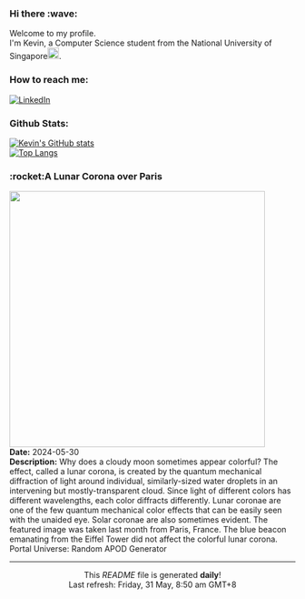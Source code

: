 <h3>Hi there :wave:</h3>

Welcome to my profile.   
I'm Kevin, a Computer Science student from the National University of Singapore<img src="https://img.icons8.com/color/96/000000/singapore-circular.png" width="20px"/>.</p>

<h3>How to reach me: </h3>
<a href="https://www.linkedin.com/in/kevin-foong/"><img alt="LinkedIn" src="https://img.shields.io/badge/linkedin-%230077B5.svg?&style=for-the-badge&logo=linkedin&logoColor=white" /></a> 

<h3>Github Stats: </h3> 

[![Kevin's GitHub stats](https://github-readme-stats.vercel.app/api?username=kevin9foong&theme=tokyonight)](https://github.com/anuraghazra/github-readme-stats) <br/>
[![Top Langs](https://github-readme-stats.vercel.app/api/top-langs/?username=kevin9foong&layout=compact&theme=tokyonight)](https://github.com/anuraghazra/github-readme-stats)

<h3>:rocket:A Lunar Corona over Paris</h3> 
<img width="450" src="https:&#x2F;&#x2F;apod.nasa.gov&#x2F;apod&#x2F;image&#x2F;2405&#x2F;EiffelCorona_Binotto_2000.jpg" /><br/>
<b>Date:</b> 2024-05-30<br/>
<b>Description:</b> Why does a cloudy moon sometimes appear colorful? The effect, called a lunar corona, is created by the quantum mechanical diffraction of light around individual, similarly-sized water droplets in an intervening but mostly-transparent cloud. Since light of different colors has different wavelengths, each color diffracts differently. Lunar coronae are one of the few  quantum mechanical color effects that can be easily seen with the unaided eye.  Solar coronae are also sometimes evident. The featured image was taken last month from Paris, France.  The blue beacon emanating from the Eiffel Tower did not affect the colorful lunar corona.   Portal Universe: Random APOD Generator<br/>

------------
<p align="center">This <i>README</i> file is generated <b>daily</b>!</br>
Last refresh: Friday, 31 May, 8:50 am GMT+8<br />